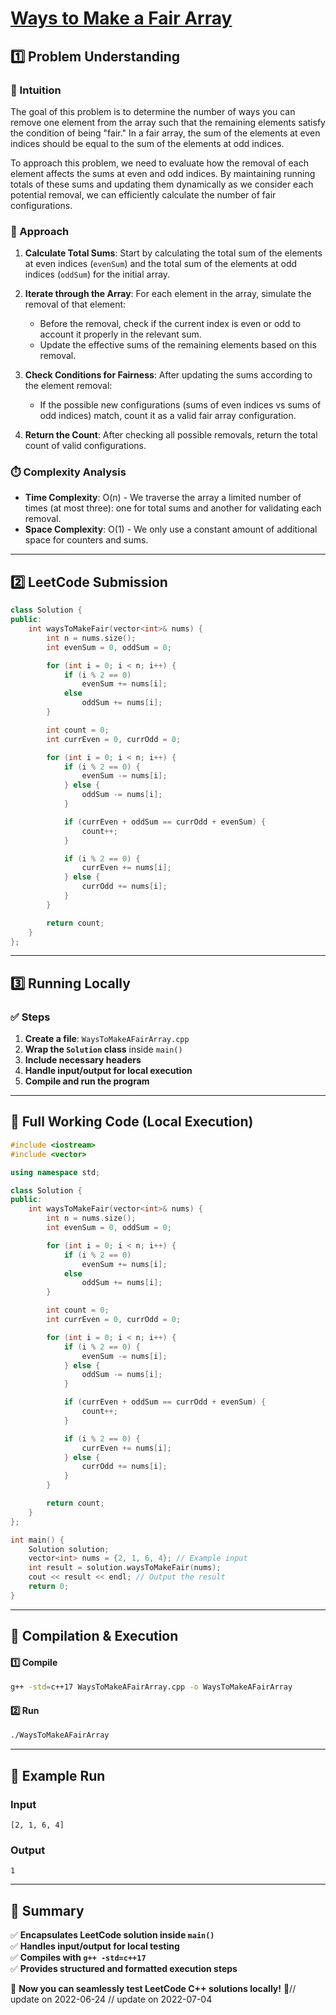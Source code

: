 # **[Ways to Make a Fair Array](https://leetcode.com/problems/ways-to-make-a-fair-array/description/)**  

## **1️⃣ Problem Understanding**  
### **📌 Intuition**  
The goal of this problem is to determine the number of ways you can remove one element from the array such that the remaining elements satisfy the condition of being "fair." In a fair array, the sum of the elements at even indices should be equal to the sum of the elements at odd indices. 

To approach this problem, we need to evaluate how the removal of each element affects the sums at even and odd indices. By maintaining running totals of these sums and updating them dynamically as we consider each potential removal, we can efficiently calculate the number of fair configurations.

### **🚀 Approach**  
1. **Calculate Total Sums**: Start by calculating the total sum of the elements at even indices (`evenSum`) and the total sum of the elements at odd indices (`oddSum`) for the initial array.
  
2. **Iterate through the Array**: For each element in the array, simulate the removal of that element:
   - Before the removal, check if the current index is even or odd to account it properly in the relevant sum.
   - Update the effective sums of the remaining elements based on this removal.
  
3. **Check Conditions for Fairness**: After updating the sums according to the element removal:
   - If the possible new configurations (sums of even indices vs sums of odd indices) match, count it as a valid fair array configuration.
  
4. **Return the Count**: After checking all possible removals, return the total count of valid configurations. 

### **⏱️ Complexity Analysis**  
- **Time Complexity**: O(n) - We traverse the array a limited number of times (at most three): one for total sums and another for validating each removal.  
- **Space Complexity**: O(1) - We only use a constant amount of additional space for counters and sums.  

---  

## **2️⃣ LeetCode Submission**  
```cpp
class Solution {
public:
    int waysToMakeFair(vector<int>& nums) {
        int n = nums.size();
        int evenSum = 0, oddSum = 0;

        for (int i = 0; i < n; i++) {
            if (i % 2 == 0) 
                evenSum += nums[i];
            else 
                oddSum += nums[i];
        }

        int count = 0;
        int currEven = 0, currOdd = 0;

        for (int i = 0; i < n; i++) {
            if (i % 2 == 0) {
                evenSum -= nums[i];
            } else {
                oddSum -= nums[i];
            }

            if (currEven + oddSum == currOdd + evenSum) {
                count++;
            }

            if (i % 2 == 0) {
                currEven += nums[i];
            } else {
                currOdd += nums[i];
            }
        }

        return count;
    }
};  
```  

---  

## **3️⃣ Running Locally**  
### **✅ Steps**  
1. **Create a file**: `WaysToMakeAFairArray.cpp`  
2. **Wrap the `Solution` class** inside `main()`  
3. **Include necessary headers**  
4. **Handle input/output for local execution**  
5. **Compile and run the program**  

---  

## **📝 Full Working Code (Local Execution)**  
```cpp
#include <iostream>
#include <vector>

using namespace std;

class Solution {
public:
    int waysToMakeFair(vector<int>& nums) {
        int n = nums.size();
        int evenSum = 0, oddSum = 0;

        for (int i = 0; i < n; i++) {
            if (i % 2 == 0) 
                evenSum += nums[i];
            else 
                oddSum += nums[i];
        }

        int count = 0;
        int currEven = 0, currOdd = 0;

        for (int i = 0; i < n; i++) {
            if (i % 2 == 0) {
                evenSum -= nums[i];
            } else {
                oddSum -= nums[i];
            }

            if (currEven + oddSum == currOdd + evenSum) {
                count++;
            }

            if (i % 2 == 0) {
                currEven += nums[i];
            } else {
                currOdd += nums[i];
            }
        }

        return count;
    }
};

int main() {
    Solution solution;
    vector<int> nums = {2, 1, 6, 4}; // Example input
    int result = solution.waysToMakeFair(nums);
    cout << result << endl; // Output the result
    return 0;
}
```  

---  

## **🔧 Compilation & Execution**  
#### **1️⃣ Compile**  
```bash
g++ -std=c++17 WaysToMakeAFairArray.cpp -o WaysToMakeAFairArray
```  

#### **2️⃣ Run**  
```bash
./WaysToMakeAFairArray
```  

---  

## **🎯 Example Run**  
### **Input**  
```
[2, 1, 6, 4]
```  
### **Output**  
```
1
```  

---  

## **📌 Summary**  
✅ **Encapsulates LeetCode solution inside `main()`**  
✅ **Handles input/output for local testing**  
✅ **Compiles with `g++ -std=c++17`**  
✅ **Provides structured and formatted execution steps**  

🚀 **Now you can seamlessly test LeetCode C++ solutions locally!** 🚀// update on 2022-06-24
// update on 2022-07-04
